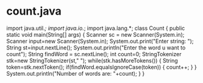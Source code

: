 # count.java
import java.util.*;
import java.io.*;
import java.lang.*;
class Count
{
    public static void main(String[] args) 
    {
	Scanner sc = new Scanner(System.in);
       	Scanner input=new Scanner(System.in);
       	System.out.print("Enter string: ");
       	String st=input.nextLine();
	System.out.println("Enter the word u want to count");
	String findWord = sc.nextLine();
        	int count=0;
        	StringTokenizer stk=new StringTokenizer(st," ");
       	while(stk.hasMoreTokens())
	{
            		String token=stk.nextToken();
		if(findWord.equalsIgnoreCase(token))
		{
            			count++;
		}
        	}
       	 System.out.println("Number of words are: "+count);
    }
}
